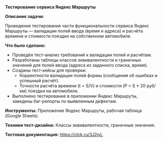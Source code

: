 **Тестирование сервиса Яндекс Маршруты**

**Описание задачи:**

Проведение тестирования части функциональности сервиса Яндекс Маршруты — валидации полей ввода (время и адреса) и расчёта времени и стоимости поездки на собственном автомобиле.

**Что было сделано:**

 - Проведён тест-анализ требований к валидации полей и расчётам.
 - Разработаны таблицы классов эквивалентности и граничных значений для полей ввода (адреса из заданного списка, время).
 - Созданы тест-кейсы для проверки:
    * Корректности валидации полей формы (сообщения об ошибках и успешный расчёт).
    * Точности расчёта времени (t = S/V) и стоимости (P = S * 20 руб/км) поездки на автомобиле.
 - Выполнено тестирование в приложении Яндекс Маршруты, заведены баг-репорты по выявленным дефектам.

**Инструменты:** Приложение Яндекс Маршруты, рабочая таблица (Google Sheets).

**Техники тест-дизайна:** Классы эквивалентности, граничные значения.

**Тестовая документация:** https://clck.ru/3J2jvL
